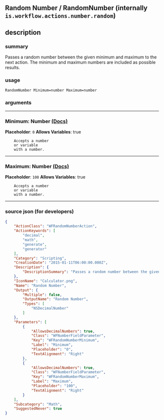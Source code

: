 
## Random Number / RandomNumber (internally `is.workflow.actions.number.random`)


## description

### summary

Passes a random number between the given minimum and maximum to the next action. The minimum and maximum numbers are included as possible results.


### usage
```
RandomNumber Minimum=number Maximum=number
```

### arguments

---

### Minimum: Number [(Docs)](https://pfgithub.github.io/shortcutslang/gettingstarted#number-field)
**Placeholder**: `0`
**Allows Variables**: true



		Accepts a number 
		or variable
		with a number.

---

### Maximum: Number [(Docs)](https://pfgithub.github.io/shortcutslang/gettingstarted#number-field)
**Placeholder**: `100`
**Allows Variables**: true



		Accepts a number 
		or variable
		with a number.

---

### source json (for developers)

```json
{
	"ActionClass": "WFRandomNumberAction",
	"ActionKeywords": [
		"decimal",
		"math",
		"generate",
		"generator"
	],
	"Category": "Scripting",
	"CreationDate": "2015-01-11T06:00:00.000Z",
	"Description": {
		"DescriptionSummary": "Passes a random number between the given minimum and maximum to the next action. The minimum and maximum numbers are included as possible results."
	},
	"IconName": "Calculator.png",
	"Name": "Random Number",
	"Output": {
		"Multiple": false,
		"OutputName": "Random Number",
		"Types": [
			"NSDecimalNumber"
		]
	},
	"Parameters": [
		{
			"AllowsDecimalNumbers": true,
			"Class": "WFNumberFieldParameter",
			"Key": "WFRandomNumberMinimum",
			"Label": "Minimum",
			"Placeholder": "0",
			"TextAlignment": "Right"
		},
		{
			"AllowsDecimalNumbers": true,
			"Class": "WFNumberFieldParameter",
			"Key": "WFRandomNumberMaximum",
			"Label": "Maximum",
			"Placeholder": "100",
			"TextAlignment": "Right"
		}
	],
	"Subcategory": "Math",
	"SuggestedNever": true
}
```

